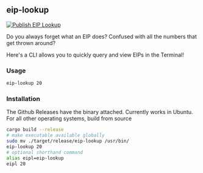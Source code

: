 ## eip-lookup

[![Publish EIP Lookup](https://github.com/dmanjunath/eip-lookup/actions/workflows/publish-eip-lookup-release.yml/badge.svg)](https://github.com/dmanjunath/eip-lookup/actions/workflows/publish-eip-lookup-release.yml)


Do you always forget what an EIP does? Confused with all the numbers that get thrown around? 

Here's a CLI allows you to quickly query and view EIPs in the Terminal!

### Usage

```bash
eip-lookup 20
```

### Installation
The Github Releases have the binary attached. Currently works in Ubuntu. For all other operating systems, build from source

```bash
cargo build --release
# make executable available globally
sudo mv ./target/release/eip-lookup /usr/bin/
eip-lookup 20
# optional shorthand command
alias eipl=eip-lookup
eipl 20

```